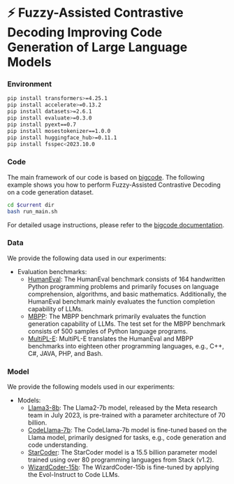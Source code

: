 # :zap: Fuzzy-Assisted Contrastive Decoding Improving Code Generation of Large Language Models

### Environment

```bash
pip install transformers>=4.25.1
pip install accelerate>=0.13.2
pip install datasets>=2.6.1
pip install evaluate>=0.3.0
pip install pyext==0.7
pip install mosestokenizer==1.0.0
pip install huggingface_hub>=0.11.1
pip install fsspec<2023.10.0
```

### Code

The main framework of our code is based on [bigcode](https://github.com/bigcode-project/bigcode-evaluation-harness). The following example shows you how to perform Fuzzy-Assisted Contrastive Decoding on a code generation dataset.

```bash
cd $current dir
bash run_main.sh
```

For detailed usage instructions, please refer to the [bigcode documentation](https://github.com/bigcode-project/bigcode-evaluation-harness?tab=readme-ov-file#documentation).

### Data

We provide the following data used in our experiments:

- Evaluation benchmarks:
    - [HumanEval](https://huggingface.co/datasets/openai/openai_humaneval): The HumanEval benchmark consists of 164 handwritten Python programming problems and primarily focuses on language comprehension, algorithms, and basic mathematics. Additionally, the HumanEval benchmark mainly evaluates the function completion capability of LLMs.
    - [MBPP](https://huggingface.co/datasets/nus-yam/mbpp): The MBPP benchmark primarily evaluates the function generation capability of LLMs. The test set for the MBPP benchmark consists of 500 samples of Python language programs.
    - [MultiPL-E](https://huggingface.co/datasets/nuprl/MultiPL-E): MultiPL-E translates the HumanEval and MBPP benchmarks into eighteen other programming languages, e.g., C++, C#, JAVA, PHP, and Bash.

### Model

We provide the following models used in our experiments:

- Models:
    - [Llama3-8b](https://huggingface.co/meta-llama/Llama-2-7b): The Llama2-7b model, released by the Meta research team in July 2023, is pre-trained with a parameter architecture of 70 billion.
    - [CodeLlama-7b](https://huggingface.co/codellama/CodeLlama-7b-hf): The CodeLlama-7b model is fine-tuned based on the Llama model, primarily designed for tasks, e.g., code generation and code understanding.
    - [StarCoder](https://huggingface.co/bigcode/starcoder): The StarCoder model is a 15.5 billion parameter model trained using over 80 programming languages from Stack (v1.2).
    - [WizardCoder-15b](https://huggingface.co/WizardLMTeam/WizardCoder-15B-V1.0): The WizardCoder-15b is fine-tuned by applying the Evol-Instruct to Code LLMs.

